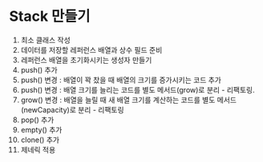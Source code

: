 # Stack 만들기

1) 최소 클래스 작성 <br>
2) 데이터를 저장할 레퍼런스 배열과 상수 필드 준비<br>
3) 레퍼런스 배열을 초기화시키는 생성자 만들기<br>
4) push() 추가<br>
5) push() 변경 : 배열이 꽉 찼을 때 배열의 크기를 증가시키는 코드 추가<br>
6) push() 변경 : 배열 크기를 늘리는 코드를 별도 메서드(grow)로 분리 - 리팩토링.<br>
7) grow() 변경 : 배열을 늘릴 때 새 배열 크기를 계산하는 코드를 별도 메서드(newCapacity)로 분리 - 리팩토링<br>
8) pop() 추가<br>
9) empty() 추가<br>
10) clone() 추가<br>
11) 제네릭 적용<br>